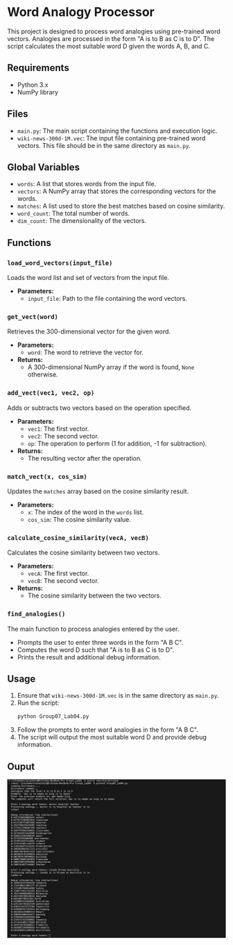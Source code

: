 # Word Analogy Processor

This project is designed to process word analogies using pre-trained word vectors. Analogies are processed in the form "A is to B as C is to D". The script calculates the most suitable word D given the words A, B, and C.

## Requirements

- Python 3.x
- NumPy library

## Files

- `main.py`: The main script containing the functions and execution logic.
- `wiki-news-300d-1M.vec`: The input file containing pre-trained word vectors. This file should be in the same directory as `main.py`.

## Global Variables

- `words`: A list that stores words from the input file.
- `vectors`: A NumPy array that stores the corresponding vectors for the words.
- `matches`: A list used to store the best matches based on cosine similarity.
- `word_count`: The total number of words.
- `dim_count`: The dimensionality of the vectors.

## Functions

### `load_word_vectors(input_file)`

Loads the word list and set of vectors from the input file.

- **Parameters:**
  - `input_file`: Path to the file containing the word vectors.

### `get_vect(word)`

Retrieves the 300-dimensional vector for the given word.

- **Parameters:**
  - `word`: The word to retrieve the vector for.
- **Returns:**
  - A 300-dimensional NumPy array if the word is found, `None` otherwise.

### `add_vect(vec1, vec2, op)`

Adds or subtracts two vectors based on the operation specified.

- **Parameters:**
  - `vec1`: The first vector.
  - `vec2`: The second vector.
  - `op`: The operation to perform (1 for addition, -1 for subtraction).
- **Returns:**
  - The resulting vector after the operation.

### `match_vect(x, cos_sim)`

Updates the `matches` array based on the cosine similarity result.

- **Parameters:**
  - `x`: The index of the word in the `words` list.
  - `cos_sim`: The cosine similarity value.

### `calculate_cosine_similarity(vecA, vecB)`

Calculates the cosine similarity between two vectors.

- **Parameters:**
  - `vecA`: The first vector.
  - `vecB`: The second vector.
- **Returns:**
  - The cosine similarity between the two vectors.

### `find_analogies()`

The main function to process analogies entered by the user.

- Prompts the user to enter three words in the form "A B C".
- Computes the word D such that "A is to B as C is to D".
- Prints the result and additional debug information.

## Usage

1. Ensure that `wiki-news-300d-1M.vec` is in the same directory as `main.py`.
2. Run the script:
   ```bash
   python Group07_Lab04.py
   ```
3. Follow the prompts to enter word analogies in the form "A B C".
4. The script will output the most suitable word D and provide debug information.

## Ouput

![Output](output.png)
